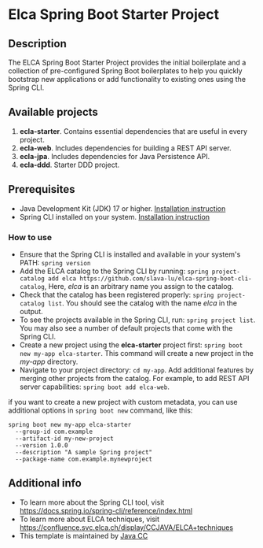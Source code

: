 # Elca Spring Boot Starter Project
## Description

The ELCA Spring Boot Starter Project provides the initial boilerplate and a collection of pre-configured Spring Boot boilerplates
to help you quickly bootstrap new applications or add functionality to existing ones using the Spring CLI.

## Available projects

1. **ecla-starter**. Contains essential dependencies that are useful in every project.
2. **ecla-web**. Includes dependencies for building a REST API server.
3. **ecla-jpa**. Includes dependencies for Java Persistence API.
4. **ecla-ddd**. Starter DDD project.

## Prerequisites
* Java Development Kit (JDK) 17 or higher. [Installation instruction](https://www.oracle.com/java/technologies/downloads/)
* Spring CLI installed on your system. [Installation instruction](https://docs.spring.io/spring-cli/reference/installation.html)


### How to use

* Ensure that the Spring CLI is installed and available in your system's PATH: `spring version`
* Add the ELCA catalog to the Spring CLI by running: `spring project-catalog add elca https://github.com/slava-lu/elca-spring-boot-cli-catalog`,
  Here, _elca_ is an arbitrary name you assign to the catalog.
* Check that the catalog has been registered properly: `spring project-catalog list`. You should see the catalog with the name _elca_ in the output.
* To see the projects available in the Spring CLI, run: `spring project list`. You may also see a number of default projects that come with the Spring CLI.
* Create a new project using the **elca-starter** project first: `spring boot new my-app elca-starter`. This command will create a new project in the _my-app_ directory.
* Navigate to your project directory: `cd my-app`. Add additional features by merging other projects from the catalog.
  For example, to add REST API server capabilities: `spring boot add elca-web`.

if you want to create a new project with custom metadata, you can use additional options in `spring boot new` command, like this:
```
spring boot new my-app elca-starter 
  --group-id com.example 
  --artifact-id my-new-project 
  --version 1.0.0 
  --description "A sample Spring project" 
  --package-name com.example.mynewproject
```

## Additional info
* To learn more about the Spring CLI tool, visit https://docs.spring.io/spring-cli/reference/index.html
* To learn more about ELCA techniques, visit  https://confluence.svc.elca.ch/display/CCJAVA/ELCA+techniques
* This template is maintained by [Java CC](https://confluence.svc.elca.ch/display/CCJAVA)